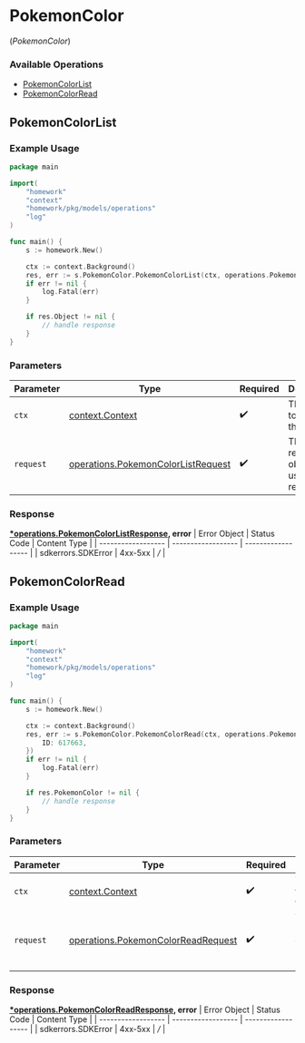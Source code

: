# PokemonColor
(*PokemonColor*)

### Available Operations

* [PokemonColorList](#pokemoncolorlist)
* [PokemonColorRead](#pokemoncolorread)

## PokemonColorList

### Example Usage

```go
package main

import(
	"homework"
	"context"
	"homework/pkg/models/operations"
	"log"
)

func main() {
    s := homework.New()

    ctx := context.Background()
    res, err := s.PokemonColor.PokemonColorList(ctx, operations.PokemonColorListRequest{})
    if err != nil {
        log.Fatal(err)
    }

    if res.Object != nil {
        // handle response
    }
}
```

### Parameters

| Parameter                                                                                    | Type                                                                                         | Required                                                                                     | Description                                                                                  |
| -------------------------------------------------------------------------------------------- | -------------------------------------------------------------------------------------------- | -------------------------------------------------------------------------------------------- | -------------------------------------------------------------------------------------------- |
| `ctx`                                                                                        | [context.Context](https://pkg.go.dev/context#Context)                                        | :heavy_check_mark:                                                                           | The context to use for the request.                                                          |
| `request`                                                                                    | [operations.PokemonColorListRequest](../../pkg/models/operations/pokemoncolorlistrequest.md) | :heavy_check_mark:                                                                           | The request object to use for the request.                                                   |


### Response

**[*operations.PokemonColorListResponse](../../pkg/models/operations/pokemoncolorlistresponse.md), error**
| Error Object       | Status Code        | Content Type       |
| ------------------ | ------------------ | ------------------ |
| sdkerrors.SDKError | 4xx-5xx            | */*                |

## PokemonColorRead

### Example Usage

```go
package main

import(
	"homework"
	"context"
	"homework/pkg/models/operations"
	"log"
)

func main() {
    s := homework.New()

    ctx := context.Background()
    res, err := s.PokemonColor.PokemonColorRead(ctx, operations.PokemonColorReadRequest{
        ID: 617663,
    })
    if err != nil {
        log.Fatal(err)
    }

    if res.PokemonColor != nil {
        // handle response
    }
}
```

### Parameters

| Parameter                                                                                    | Type                                                                                         | Required                                                                                     | Description                                                                                  |
| -------------------------------------------------------------------------------------------- | -------------------------------------------------------------------------------------------- | -------------------------------------------------------------------------------------------- | -------------------------------------------------------------------------------------------- |
| `ctx`                                                                                        | [context.Context](https://pkg.go.dev/context#Context)                                        | :heavy_check_mark:                                                                           | The context to use for the request.                                                          |
| `request`                                                                                    | [operations.PokemonColorReadRequest](../../pkg/models/operations/pokemoncolorreadrequest.md) | :heavy_check_mark:                                                                           | The request object to use for the request.                                                   |


### Response

**[*operations.PokemonColorReadResponse](../../pkg/models/operations/pokemoncolorreadresponse.md), error**
| Error Object       | Status Code        | Content Type       |
| ------------------ | ------------------ | ------------------ |
| sdkerrors.SDKError | 4xx-5xx            | */*                |
